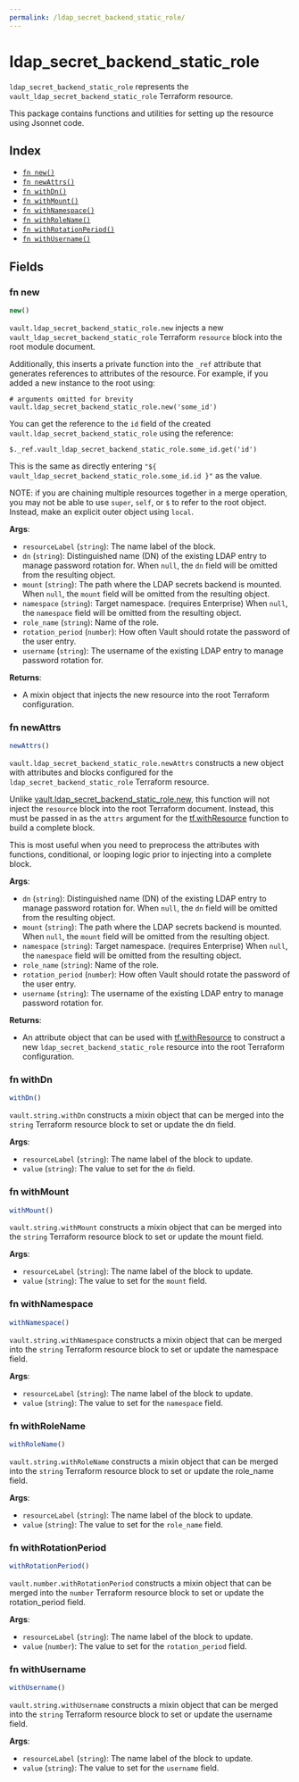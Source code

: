 ```yaml
---
permalink: /ldap_secret_backend_static_role/
---
```


# ldap_secret_backend_static_role

`ldap_secret_backend_static_role` represents the `vault_ldap_secret_backend_static_role` Terraform resource.



This package contains functions and utilities for setting up the resource using Jsonnet code.


## Index

* [`fn new()`](#fn-new)
* [`fn newAttrs()`](#fn-newattrs)
* [`fn withDn()`](#fn-withdn)
* [`fn withMount()`](#fn-withmount)
* [`fn withNamespace()`](#fn-withnamespace)
* [`fn withRoleName()`](#fn-withrolename)
* [`fn withRotationPeriod()`](#fn-withrotationperiod)
* [`fn withUsername()`](#fn-withusername)

## Fields

### fn new

```ts
new()
```


`vault.ldap_secret_backend_static_role.new` injects a new `vault_ldap_secret_backend_static_role` Terraform `resource`
block into the root module document.

Additionally, this inserts a private function into the `_ref` attribute that generates references to attributes of the
resource. For example, if you added a new instance to the root using:

    # arguments omitted for brevity
    vault.ldap_secret_backend_static_role.new('some_id')

You can get the reference to the `id` field of the created `vault.ldap_secret_backend_static_role` using the reference:

    $._ref.vault_ldap_secret_backend_static_role.some_id.get('id')

This is the same as directly entering `"${ vault_ldap_secret_backend_static_role.some_id.id }"` as the value.

NOTE: if you are chaining multiple resources together in a merge operation, you may not be able to use `super`, `self`,
or `$` to refer to the root object. Instead, make an explicit outer object using `local`.

**Args**:
  - `resourceLabel` (`string`): The name label of the block.
  - `dn` (`string`): Distinguished name (DN) of the existing LDAP entry to manage password rotation for. When `null`, the `dn` field will be omitted from the resulting object.
  - `mount` (`string`): The path where the LDAP secrets backend is mounted. When `null`, the `mount` field will be omitted from the resulting object.
  - `namespace` (`string`): Target namespace. (requires Enterprise) When `null`, the `namespace` field will be omitted from the resulting object.
  - `role_name` (`string`): Name of the role.
  - `rotation_period` (`number`): How often Vault should rotate the password of the user entry.
  - `username` (`string`): The username of the existing LDAP entry to manage password rotation for.

**Returns**:
- A mixin object that injects the new resource into the root Terraform configuration.


### fn newAttrs

```ts
newAttrs()
```


`vault.ldap_secret_backend_static_role.newAttrs` constructs a new object with attributes and blocks configured for the `ldap_secret_backend_static_role`
Terraform resource.

Unlike [vault.ldap_secret_backend_static_role.new](#fn-new), this function will not inject the `resource`
block into the root Terraform document. Instead, this must be passed in as the `attrs` argument for the
[tf.withResource](https://github.com/tf-libsonnet/core/tree/main/docs#fn-withresource) function to build a complete block.

This is most useful when you need to preprocess the attributes with functions, conditional, or looping logic prior to
injecting into a complete block.

**Args**:
  - `dn` (`string`): Distinguished name (DN) of the existing LDAP entry to manage password rotation for. When `null`, the `dn` field will be omitted from the resulting object.
  - `mount` (`string`): The path where the LDAP secrets backend is mounted. When `null`, the `mount` field will be omitted from the resulting object.
  - `namespace` (`string`): Target namespace. (requires Enterprise) When `null`, the `namespace` field will be omitted from the resulting object.
  - `role_name` (`string`): Name of the role.
  - `rotation_period` (`number`): How often Vault should rotate the password of the user entry.
  - `username` (`string`): The username of the existing LDAP entry to manage password rotation for.

**Returns**:
  - An attribute object that can be used with [tf.withResource](https://github.com/tf-libsonnet/core/tree/main/docs#fn-withresource) to construct a new `ldap_secret_backend_static_role` resource into the root Terraform configuration.


### fn withDn

```ts
withDn()
```

`vault.string.withDn` constructs a mixin object that can be merged into the `string`
Terraform resource block to set or update the dn field.



**Args**:
  - `resourceLabel` (`string`): The name label of the block to update.
  - `value` (`string`): The value to set for the `dn` field.


### fn withMount

```ts
withMount()
```

`vault.string.withMount` constructs a mixin object that can be merged into the `string`
Terraform resource block to set or update the mount field.



**Args**:
  - `resourceLabel` (`string`): The name label of the block to update.
  - `value` (`string`): The value to set for the `mount` field.


### fn withNamespace

```ts
withNamespace()
```

`vault.string.withNamespace` constructs a mixin object that can be merged into the `string`
Terraform resource block to set or update the namespace field.



**Args**:
  - `resourceLabel` (`string`): The name label of the block to update.
  - `value` (`string`): The value to set for the `namespace` field.


### fn withRoleName

```ts
withRoleName()
```

`vault.string.withRoleName` constructs a mixin object that can be merged into the `string`
Terraform resource block to set or update the role_name field.



**Args**:
  - `resourceLabel` (`string`): The name label of the block to update.
  - `value` (`string`): The value to set for the `role_name` field.


### fn withRotationPeriod

```ts
withRotationPeriod()
```

`vault.number.withRotationPeriod` constructs a mixin object that can be merged into the `number`
Terraform resource block to set or update the rotation_period field.



**Args**:
  - `resourceLabel` (`string`): The name label of the block to update.
  - `value` (`number`): The value to set for the `rotation_period` field.


### fn withUsername

```ts
withUsername()
```

`vault.string.withUsername` constructs a mixin object that can be merged into the `string`
Terraform resource block to set or update the username field.



**Args**:
  - `resourceLabel` (`string`): The name label of the block to update.
  - `value` (`string`): The value to set for the `username` field.
